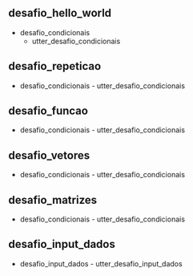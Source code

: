 ## desafio_hello_world
* desafio_condicionais
    - utter_desafio_condicionais

## desafio_repeticao
* desafio_condicionais
      - utter_desafio_condicionais

## desafio_funcao
* desafio_condicionais
      - utter_desafio_condicionais

## desafio_vetores
* desafio_condicionais
      - utter_desafio_condicionais

## desafio_matrizes
* desafio_condicionais
      - utter_desafio_condicionais

## desafio_input_dados
* desafio_input_dados
      - utter_desafio_input_dados
